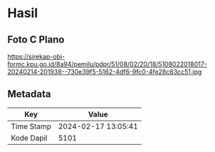# Hasil

## Foto C Plano

https://sirekap-obj-formc.kpu.go.id/8a94/pemilu/pdpr/51/08/02/20/18/5108022018017-20240214-201938--730e39f5-5162-4df6-9fc0-4fe28c63cc51.jpg


## Metadata

| Key        | Value               |
| ---------- | ------------------- |
| Time Stamp | 2024-02-17 13:05:41 |
| Kode Dapil | 5101                |



